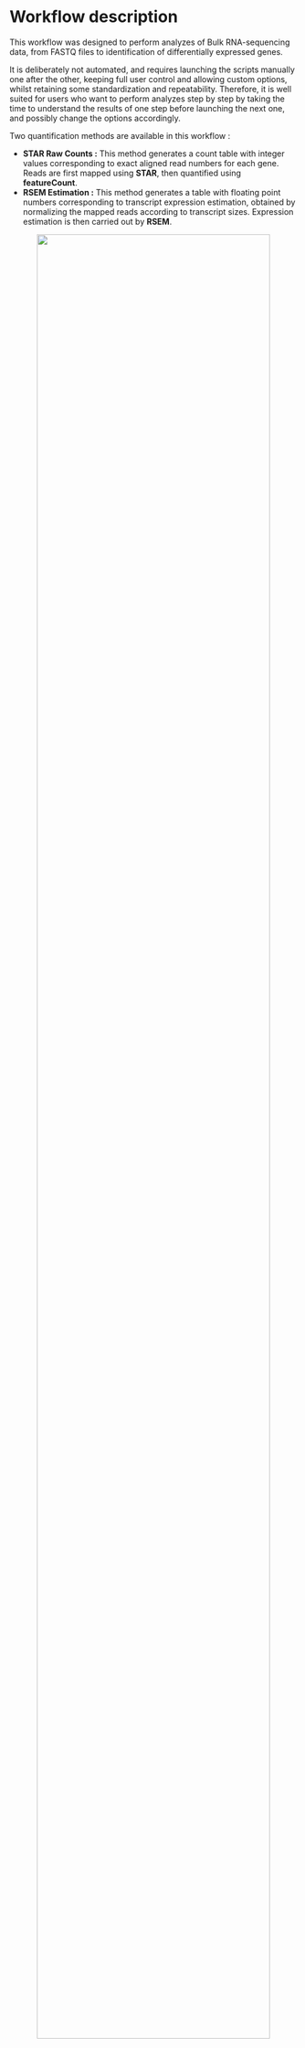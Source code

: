 # Workflow description

This workflow was designed to perform analyzes of Bulk RNA-sequencing data, from FASTQ files to identification of differentially expressed genes.   
  
It is deliberately not automated, and requires launching the scripts manually one after the other, keeping full user control and allowing custom options, whilst retaining some standardization and repeatability. Therefore, it is well suited for users who want to perform analyzes step by step by taking the time to understand the results of one step before launching the next one, and possibly change the options accordingly.  

Two quantification methods are available in this workflow :  
* **STAR Raw Counts :** This method generates a count table with integer values corresponding to exact aligned read numbers for each gene. Reads are first mapped using **STAR**, then quantified using **featureCount**.
* **RSEM Estimation :** This method generates a table with floating point numbers corresponding to transcript expression estimation, obtained by normalizing the mapped reads according to transcript sizes. Expression estimation is then carried out by **RSEM**.

<p align="center">
<img src="https://github.com/JosephLeger/Bulk_RNA-seq/blob/main/img/pipeline.png"  width="90%" height="90%">
</p>

### Common steps
0. **Preparation of references :** To perform mapping to reference genome/transcriptome, it must be indexed first. To do so, it requires reference genome (FASTA file) and genome annotation (GTF file) available for download in Ensembl.org gateway.  
*Note : For a quantification with **featureCount** genome indexing must be preformed with **STAR**, whereas for transcript expression estimation it must be performed with **RSEM**.*

1. **Quality Check :** Quality of each FASTQ file is performed using **FastQC**. A quality control report per file is then obtained, providing information on the quality of the bases, the length of the reads, the presence of adapters, etc. To make it easier to visualize the results, all reports are then pooled and analyzed simultaneously using **MultiQC**. 

2. **Trimming :** According to the conclusions drawn from the quality control of the reads, a trimming step is often necessary. This step makes it possible to clean the reads, for example by eliminating sequences enriched in adapters, or by trimming poor quality bases at the ends of the reads. For this, **Trimmomatic** needs to be provided with the adapter sequences used for sequencing if an enrichment has been detected.  
A quality control is carried out on the FASTQ files resulting from trimming to ensure that the quality obtained is satisfactory.

### STAR Raw Counts Workflow 
3. **Alignment to the genome :** This step consists of aligning the FASTQ files to the previously indexed reference genome in order to identify the regions from which the reads come. **STAR** thus generates BAM files containing the reads aligned to the genome.

4. **Alignment Quality Check :** In order to analyze the proportion of correctly aligned reads, **MultiQC** can be directly used to pool the quality control of the BAM files resulting from the alignment.

5. **Quantification :** This step uses **featureCounts** to convert the BAM files containing the aligned reads into a count table usable for further analyzes in R or Python.

### RSEM Estimation Workflow 
3. **Transcripts estimation :** This step consists of aligning the FASTQ files using **STAR** and **RSEM** to make an estimate of the abundance of each transcript. Resulting .genes.results and .isoforms.results files contain respectively the results of the estimation of expression by genes or by transcripts which will be used for further analyzes in R or Python.

4. **Alignment Quality Check :** In order to analyze the proportion of correctly aligned reads, **MultiQC** can be directly used to pool the quality control of the BAM files resulting from the alignment.


# Initialization and recommendations

### Scripts
All required scripts are available in the script folder in this directory.   
To get more information about using these scripts, enter the command `sh <script.sh> help`.  

### Environments  
The workflow is encoded in Shell language and is supposed to be launched under a Linux environment.  
Moreover, it was written to be used on a computing cluster with tools already pre-installed in the form of modules. Modules are so loaded using `module load <tool_name>` command. If you use manually installed environments, simply replace module loading in script section by the environment activation command.  
All script files launch tasks as **qsub** task submission. To successfully complete the workflow, wait for all the jobs in a step to be completed before launching the next one.  

### Requirments
```
Name                        Version
fastqc                      0.11.9
multiqc                     1.13
trimmomatic                 0.39
rsem                        1.3.2
star                        2.7.5a
subread                     2.0.1
```

### Project diretcory
To start the workflow, create a new directory for the project and put previously downloaded scripts inside. Use it as working directory for the following steps.  
Create a 'Raw' subdirectory and put all the raw FASTQ files inside.  
Raw FASTQ files must be compressed in '.fq.gz' or '.fastq.gz' format. If it is not the case, you need to compress them using `gzip Raw/*.fastq`.  

<p align="center">
<img src="https://github.com/JosephLeger/Bulk_RNA-seq/blob/main/img/paths.png"  width="90%" height="90%">
</p>

# Workflow Step by Step
# Common Steps
## 0. Preparation of references
This step only needs to be carried out during the first alignment. The genome or transcriptome once indexed can be reused as a reference for subsequent alignments, so it is recommended to index genomes in a generic directory.  
For this example, indexing is performed in ./Ref/<ref_name> directory.  
First, you need to download reference genome FASTA file and annotaion GTF file.  
```bash
# Example with mouse genome from Ensembl.org
wget https://ftp.ensembl.org/pub/release-108/fasta/mus_musculus/dna/Mus_musculus.GRCm39.dna_sm.primary_assembly.fa.gz
wget https://ftp.ensembl.org/pub/release-108/gtf/mus_musculus/Mus_musculus.GRCm39.108.gtf.gz
```
Then, use provided scripts in refindex folder of this repository according to the workflow you aim to perform.  

### STAR indexing
Syntax : ```sh STAR_refindex.sh <FASTA> <GTF>```  
```bash
sh STAR_refindex.sh Mus_musculus.GRCm39.dna_sm.primary_assembly.fa.gz Mus_musculus.GRCm39.108.gtf.gz
```

### RSEM indexing
Syntax : ```sh RSEM_refindex.sh <FASTA> <GTF> <build_name>```  
```bash
sh RSEM_refindex.sh Mus_musculus.GRCm39.dna_sm.primary_assembly.fa.gz Mus_musculus.GRCm39.109.gtf.gz mm39.108
```

## 1. Quality Check
Syntax : ```sh QC.sh <input_dir>```  
```bash
sh QC.sh Raw
```
Pooled results are available in ./QC/MultiQC/QC_Raw_MultiQC.html file.  

## 2. Trimming
If low quality bases or adapter enrichment is detected, you will need to perform trimming step.  
Provided trimming script allow several options :
* **-S** (Slingdingwindow) : Perform a sliding window trimming, cutting once the average quality within the window falls below a threshold.  
* **-L** (Leading) : Remove low quality bases from the beginning.  
* **-T** (Trailing) : Remove low quality bases from the end.   
* **-M** (Minlen) : This module removes reads that fall below the specified minimal length.  
* **-I** (Illuminaclip) : Cuts adapters and other Illumina-specific sequences present in the reads.
  
*For more details, please read [Trimmomatic Manual](http://www.usadellab.org/cms/uploads/supplementary/Trimmomatic/TrimmomaticManual_V0.32.pdf).*  
  
Syntax : ```sh Trim.sh [options] <SE|PE> <input_dir>```  
```bash
sh Trim.sh -S 4:15 -L 3 -T 3 -M 36 -I ./Ref/NexteraPE-PE.fa:2:30:10 PE Raw
```

Perform a quality check after trimming to ensure all adapters and low quality bases have been removed correctly.  
```bash
sh QC.sh Trimmed/Trimmomatic/Paired
```  
  
# STAR Raw Counts
## 3. Alignment to genome
Syntax : ```sh STAR.sh <SE|PE> <input_dir> <refindex>```
```bash
sh STAR.sh PE Trimmed/Trimmomatic/Paired ../Ref/refdata-STAR-mm39.108/GenomeDir
```
## 4. Quality Check
Syntax : ```sh QC.sh <input_dir>```  
```bash
sh QC.sh STAR
```
Pooled results are available in ./QC/MultiQC/STAR_MultiQC.html file.  
## 5. Quantification
Syntax : ```sh Count.sh <SE|PE> <input_dir> <GTF>```
```bash
sh Count.sh PE STAR ..Ref/Mus_musculus.GRCm39.108.gtf
```

# RSEM Estimation
## 3. Transcripts Estimation
Syntax : ```sh RSEM.sh <SE|PE> <input_dir> <refindex>```   
```bash
sh RSEM.sh PE Trimmed/Trimmomatic/Paired ../Ref/refdata-RSEM-mm39.108/mm39.108
```  
## 4. Quality Check
Syntax : ```sh QC.sh <input_dir>```  
```bash
sh QC.sh RSEM
```
Pooled results are available in ./QC/MultiQC/RSEM_MultiQC.html file.  











